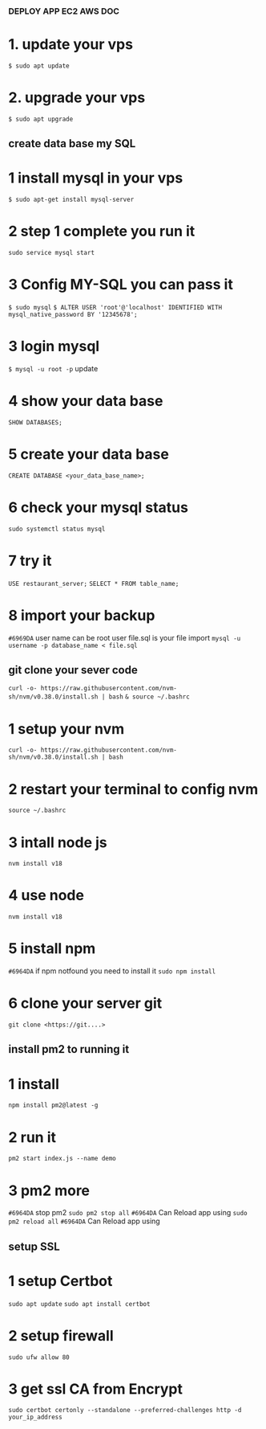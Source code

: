 ### DEPLOY APP EC2 AWS DOC ###
# 1. update your vps
`$ sudo apt update`

# 2. upgrade your vps
`$ sudo apt upgrade` 

## create data base my SQL
# 1 install mysql in your vps
`$ sudo apt-get install mysql-server`

# 2 step 1 complete you run it
`sudo service mysql start`

# 3 Config MY-SQL you can pass it
`$ sudo mysql`
`$ ALTER USER 'root'@'localhost' IDENTIFIED WITH mysql_native_password BY '12345678';`

# 3 login mysql
`$ mysql -u root -p`
update

# 4 show your data base
`SHOW DATABASES;`

# 5 create your data base
`CREATE DATABASE <your_data_base_name>;`

# 6 check your mysql status
`sudo systemctl status mysql`

# 7 try it 
`USE restaurant_server;`
`SELECT * FROM table_name;`

# 8 import your backup 
`#6969DA` user name can be root user file.sql is your file import
`mysql -u username -p database_name < file.sql`

## git clone your sever code

`curl -o- https://raw.githubusercontent.com/nvm-sh/nvm/v0.38.0/install.sh | bash`
`& source ~/.bashrc`

# 1 setup your nvm 
`curl -o- https://raw.githubusercontent.com/nvm-sh/nvm/v0.38.0/install.sh | bash`

# 2 restart your terminal to config nvm
`source ~/.bashrc`

# 3 intall node js
`nvm install v18`

# 4 use node
`nvm install v18`

# 5 install npm 
`#6964DA` if npm notfound you need to install it
`sudo npm install`

# 6 clone your server git
`git clone <https://git....>`


## install pm2 to running it
# 1 install
`npm install pm2@latest -g`

# 2 run it
`pm2 start index.js --name demo`

# 3 pm2 more
`#6964DA` stop pm2
`sudo pm2 stop all`
`#6964DA` Can Reload app using
`sudo pm2 reload all`
`#6964DA` Can Reload app using


## setup SSL 
# 1 setup Certbot
`sudo apt update`
`sudo apt install certbot`

# 2 setup firewall
`sudo ufw allow 80`

# 3 get ssl CA from Encrypt
`sudo certbot certonly --standalone --preferred-challenges http -d your_ip_address`




